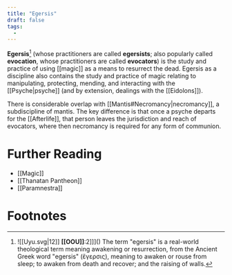 ```yaml
---
title: "Egersis"
draft: false
tags:
  - 
---
```


**Egersis**[^ege] (whose practitioners are called **egersists**; also popularly called **evocation**, whose practitioners are called **evocators**) is the study and practice of using [[magic]] as a means to resurrect the dead. Egersis as a discipline also contains the study and practice of magic relating to manipulating, protecting, mending, and interacting with the [[Psyche|psyche]] (and by extension, dealings with the [[Eidolons]]).

There is considerable overlap with [[Mantis#Necromancy|necromancy]], a subdiscipline of mantis. The key difference is that once a psyche departs for the [[Afterlife]], that person leaves the jurisdiction and reach of evocators, where then necromancy is required for any form of communion.

# Further Reading
- [[Magic]]
- [[Thanatan Pantheon]]
- [[Paramnestra]]

# Footnotes
[^ege]:![[Uyu.svg|12]] **[[OOU]]**:2]]](<OOU>) The term "egersis" is a real-world theological term meaning awakening or resurrection, from the Ancient Greek word "egersis" (ἔγερσις), meaning to awaken or rouse from sleep; to awaken from death and recover; and the raising of walls.